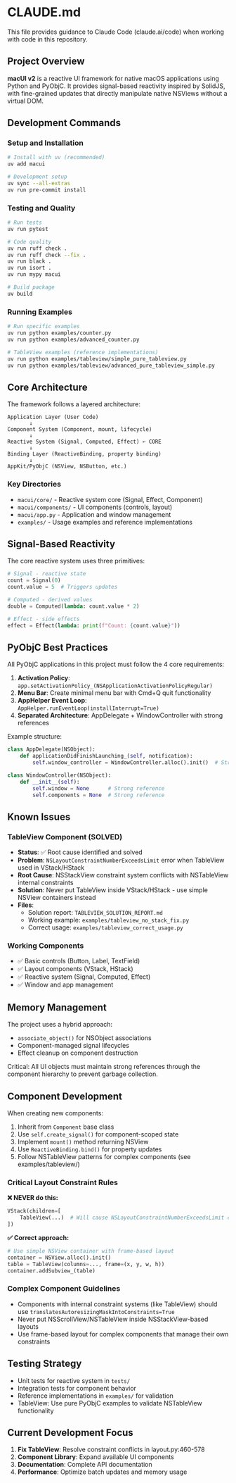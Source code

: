 # CLAUDE.md

This file provides guidance to Claude Code (claude.ai/code) when working with code in this repository.

## Project Overview

**macUI v2** is a reactive UI framework for native macOS applications using Python and PyObjC. It provides signal-based reactivity inspired by SolidJS, with fine-grained updates that directly manipulate native NSViews without a virtual DOM.

## Development Commands

### Setup and Installation
```bash
# Install with uv (recommended)
uv add macui

# Development setup
uv sync --all-extras
uv run pre-commit install
```

### Testing and Quality
```bash
# Run tests
uv run pytest

# Code quality
uv run ruff check .
uv run ruff check --fix .
uv run black .
uv run isort .
uv run mypy macui

# Build package
uv build
```

### Running Examples
```bash
# Run specific examples
uv run python examples/counter.py
uv run python examples/advanced_counter.py

# TableView examples (reference implementations)
uv run python examples/tableview/simple_pure_tableview.py
uv run python examples/tableview/advanced_pure_tableview_simple.py
```

## Core Architecture

The framework follows a layered architecture:

```
Application Layer (User Code)
       ↓
Component System (Component, mount, lifecycle)
       ↓
Reactive System (Signal, Computed, Effect) ← CORE
       ↓
Binding Layer (ReactiveBinding, property binding)
       ↓
AppKit/PyObjC (NSView, NSButton, etc.)
```

### Key Directories
- `macui/core/` - Reactive system core (Signal, Effect, Component)
- `macui/components/` - UI components (controls, layout)
- `macui/app.py` - Application and window management
- `examples/` - Usage examples and reference implementations

## Signal-Based Reactivity

The core reactive system uses three primitives:

```python
# Signal - reactive state
count = Signal(0)
count.value = 5  # Triggers updates

# Computed - derived values
double = Computed(lambda: count.value * 2)

# Effect - side effects
effect = Effect(lambda: print(f"Count: {count.value}"))
```

## PyObjC Best Practices

All PyObjC applications in this project must follow the 4 core requirements:

1. **Activation Policy**: `app.setActivationPolicy_(NSApplicationActivationPolicyRegular)`
2. **Menu Bar**: Create minimal menu bar with Cmd+Q quit functionality
3. **AppHelper Event Loop**: `AppHelper.runEventLoop(installInterrupt=True)`
4. **Separated Architecture**: AppDelegate + WindowController with strong references

Example structure:
```python
class AppDelegate(NSObject):
    def applicationDidFinishLaunching_(self, notification):
        self.window_controller = WindowController.alloc().init()  # Strong reference

class WindowController(NSObject):
    def __init__(self):
        self.window = None      # Strong reference
        self.components = None  # Strong reference
```

## Known Issues

### TableView Component (SOLVED)
- **Status**: ✅ Root cause identified and solved
- **Problem**: `NSLayoutConstraintNumberExceedsLimit` error when TableView used in VStack/HStack
- **Root Cause**: NSStackView constraint system conflicts with NSTableView internal constraints
- **Solution**: Never put TableView inside VStack/HStack - use simple NSView containers instead
- **Files**: 
  - Solution report: `TABLEVIEW_SOLUTION_REPORT.md`
  - Working example: `examples/tableview_no_stack_fix.py`
  - Correct usage: `examples/tableview_correct_usage.py`

### Working Components
- ✅ Basic controls (Button, Label, TextField)
- ✅ Layout components (VStack, HStack)
- ✅ Reactive system (Signal, Computed, Effect)
- ✅ Window and app management

## Memory Management

The project uses a hybrid approach:
- `associate_object()` for NSObject associations
- Component-managed signal lifecycles
- Effect cleanup on component destruction

Critical: All UI objects must maintain strong references through the component hierarchy to prevent garbage collection.

## Component Development

When creating new components:

1. Inherit from `Component` base class
2. Use `self.create_signal()` for component-scoped state
3. Implement `mount()` method returning NSView
4. Use `ReactiveBinding.bind()` for property updates
5. Follow NSTableView patterns for complex components (see examples/tableview/)

### Critical Layout Constraint Rules

**❌ NEVER do this:**
```python
VStack(children=[
    TableView(...)  # Will cause NSLayoutConstraintNumberExceedsLimit crash
])
```

**✅ Correct approach:**
```python
# Use simple NSView container with frame-based layout
container = NSView.alloc().init()
table = TableView(columns=..., frame=(x, y, w, h))
container.addSubview_(table)
```

### Complex Component Guidelines
- Components with internal constraint systems (like TableView) should use `translatesAutoresizingMaskIntoConstraints=True`
- Never put NSScrollView/NSTableView inside NSStackView-based layouts
- Use frame-based layout for complex components that manage their own constraints

## Testing Strategy

- Unit tests for reactive system in `tests/`
- Integration tests for component behavior
- Reference implementations in `examples/` for validation
- TableView: Use pure PyObjC examples to validate NSTableView functionality

## Current Development Focus

1. **Fix TableView**: Resolve constraint conflicts in layout.py:460-578
2. **Component Library**: Expand available UI components
3. **Documentation**: Complete API documentation
4. **Performance**: Optimize batch updates and memory usage